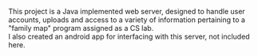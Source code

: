 This project is a Java implemented web server, designed to handle user accounts, uploads and access to a variety of information pertaining to a "family map" program assigned as a CS lab.  
I also created an android app for interfacing with this server, not included here.
